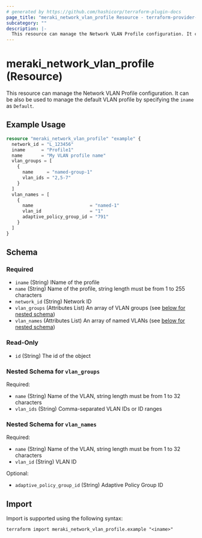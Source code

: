 ```yaml
---
# generated by https://github.com/hashicorp/terraform-plugin-docs
page_title: "meraki_network_vlan_profile Resource - terraform-provider-meraki"
subcategory: ""
description: |-
  This resource can manage the Network VLAN Profile configuration. It can be also be used to manage the default VLAN profile by specifying the iname as Default.
---
```


# meraki_network_vlan_profile (Resource)

This resource can manage the Network VLAN Profile configuration. It can be also be used to manage the default VLAN profile by specifying the `iname` as `Default`.

## Example Usage

```terraform
resource "meraki_network_vlan_profile" "example" {
  network_id = "L_123456"
  iname      = "Profile1"
  name       = "My VLAN profile name"
  vlan_groups = [
    {
      name     = "named-group-1"
      vlan_ids = "2,5-7"
    }
  ]
  vlan_names = [
    {
      name                     = "named-1"
      vlan_id                  = "1"
      adaptive_policy_group_id = "791"
    }
  ]
}
```

<!-- schema generated by tfplugindocs -->
## Schema

### Required

- `iname` (String) IName of the profile
- `name` (String) Name of the profile, string length must be from 1 to 255 characters
- `network_id` (String) Network ID
- `vlan_groups` (Attributes List) An array of VLAN groups (see [below for nested schema](#nestedatt--vlan_groups))
- `vlan_names` (Attributes List) An array of named VLANs (see [below for nested schema](#nestedatt--vlan_names))

### Read-Only

- `id` (String) The id of the object

<a id="nestedatt--vlan_groups"></a>
### Nested Schema for `vlan_groups`

Required:

- `name` (String) Name of the VLAN, string length must be from 1 to 32 characters
- `vlan_ids` (String) Comma-separated VLAN IDs or ID ranges


<a id="nestedatt--vlan_names"></a>
### Nested Schema for `vlan_names`

Required:

- `name` (String) Name of the VLAN, string length must be from 1 to 32 characters
- `vlan_id` (String) VLAN ID

Optional:

- `adaptive_policy_group_id` (String) Adaptive Policy Group ID

## Import

Import is supported using the following syntax:

```shell
terraform import meraki_network_vlan_profile.example "<iname>"
```
